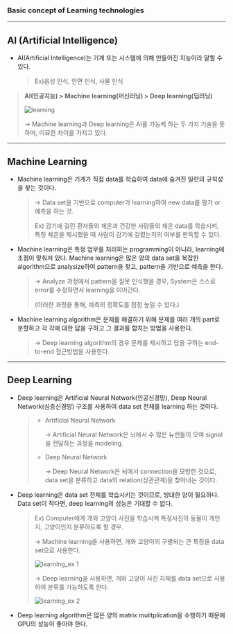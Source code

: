 ### Basic concept of Learning technologies

------

## AI (Artificial Intelligence)

- AI(Artificial Intelligence)는 기계 또는 시스템에 의해 만들어진 지능이라 말할 수 있다. 

  > Ex)음성 인식, 안면 인식, 사물 인식 


> **AI(인공지능) > Machine learning(머신러닝) > Deep learning(딥러닝)**
>
> ![learning](https://user-images.githubusercontent.com/23169707/48132194-0637d080-e2d6-11e8-813b-165ba0040ab6.png)
>
> → Machine learning과 Deep learning은 AI를 가능케 하는 두 가지 기술을 뜻하며, 미묘한 차이를 가지고 있다.



------

## Machine Learning

- Machine learning은 기계가 직접 data를 학습하여 data에 숨겨진 일련의 규칙성을 찾는 것이다.

  > → Data set을 기반으로 computer가 learning하여 new data를 평가 or 예측을 하는 것.
  >
  > Ex) 감기에 걸린 환자들의 체온과 건강한 사람들의 체온 data를 학습시켜, 특정 체온을 제시했을 때 사람이 감기에 걸렸는지의 여부를 판독할 수 있다.

- Machine learning은 특정 업무를 처리하는 programming이 아니라, learning에 초점이 맞춰져 있다. Machine learning은 많은 양의 data set을  복잡한 algorithm으로 analysize하여 pattern을 찾고, pattern을 기반으로 예측을 한다.

  > → Analyze 과정에서 pattern을 잘못 인식했을 경우, System은 스스로 error를 수정하면서 learning을 이어간다.
  >
  > (이러한 과정을 통해, 예측의 정확도를 점점 높일 수 있다.)

- Machine learning algorithm은 문제를 해결하기 위해 문제를 여러 개의 part로 분할하고 각 각에 대한 답을 구하고 그 결과를 합치는 방법을 사용한다.

  > → Deep learning algorithm의 경우 문제를 제시하고 답을 구하는 end-to-end 접근방법을 사용한다.



------

## Deep Learning

* Deep learning은 Artificial Neural Network(인공신경망), Deep Neural Network(심층신경망) 구조를 사용하여 data set 전체를 learning 하는 것이다.

  > - Artificial Neural Network
  >
  >   → Artificial Neural Network은 뇌에서 수 많은 뉴런들이 모여 signal을 전달하는 과정을 modeling.
  >
  > - Deep Neural Network
  >
  >   → Deep Neural Network은 뇌에서 connection을 모방한 것으로, data set을 분류하고 data의 relation(상관관계)을 찾아내는 것이다.

* Deep learning은 data set 전체를 학습시키는 것이므로, 방대한 양이 필요하다. Data set이 작다면, deep learning의 성능은 기대할 수 없다.

  > Ex) Computer에게 개와 고양이 사진을 학습시켜 특정사진의 동물이 개인지, 고양이인지 분류하도록 할 경우.
  >
  > → Machine learning을 사용하면, 개와 고양이의 구별되는 큰 특징을 data set으로 사용한다.
  >
  > ![learning_ex 1](https://user-images.githubusercontent.com/23169707/48133424-1487eb80-e2da-11e8-9e89-6447c93790ed.png)
  >
  > → Deep learning을 사용하면, 개와 고양이 사진 자체를 data set으로 사용하여 분류를 가능하도록 한다.
  >
  > ![learning_ex 2](https://user-images.githubusercontent.com/23169707/48133463-29647f00-e2da-11e8-995e-21be3f792b6d.png)

* Deep learning algorithm은 많은 양의 matrix mulitplication을 수행하기 때문에 GPU의 성능이 좋아야 한다.
